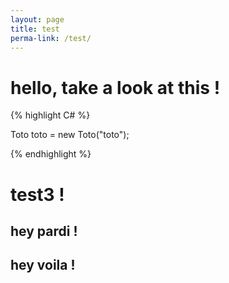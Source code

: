 ```yaml
---
layout: page
title: test
perma-link: /test/
---
```


# hello, take a look at this !

{% highlight C# %}

Toto toto = new Toto("toto");

{% endhighlight %}


# test3 !

## hey pardi !
## hey voila !